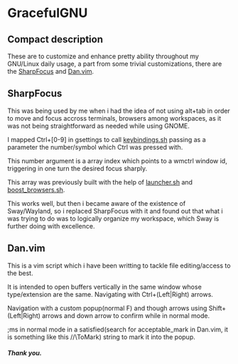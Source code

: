 # GracefulGNU

## Compact description

These are to customize and enhance pretty ability throughout my GNU/Linux daily usage,
a part from some trivial customizations, there are the [SharpFocus](Bashcripts/SharpFocus) and [Dan.vim](vim/runtime/Dan.vim).

## SharpFocus

This was being used by me when i had the idea of not using alt+tab in order to move and focus accross terminals, browsers among workspaces,
as it was not being straightforward as needed while using GNOME.

I mapped Ctrl+[0-9] in gsettings to call [keybindings.sh](BashScripts/SharpFocus/keybindings.sh) passing as a parameter the number/symbol which Ctrl was pressed with.

This number argument is a array index which points to a wmctrl window id, triggering in one turn the desired focus sharply.

This array was previously built with the help of [launcher.sh](BashScripts/SharpFocus/launcher.sh) and [boost_browsers.sh](BashScripts/SharpFocus/boost_browsers.sh).

This works well, but then i became aware of the existence of Sway/Wayland, so i replaced SharpFocus with it and found out that
what i was trying to do was to logically organize my workspace, which Sway is further doing with excellence.


## Dan.vim

This is a vim script which i have been writting to tackle file editing/access to the best.

It is intended to open buffers vertically in the same window whose type/extension are the same. Navigating with Ctrl+(Left|Right) arrows.

Navigation with a custom popup(normal F) and though arrows using Shift+(Left|Right) arrows and down arrow to confirm while in normal mode.

;ms in normal mode in a satisfied(search for acceptable_mark in Dan.vim, it is something like this //\ToMark) string to mark it into the popup.


##### Thank you.

